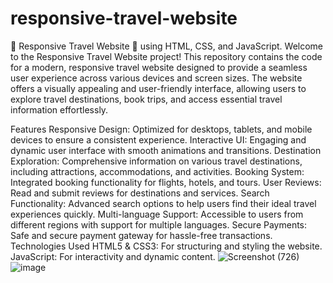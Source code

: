 # responsive-travel-website
🌟 Responsive Travel Website 🌟 using HTML, CSS, and JavaScript. 
Welcome to the Responsive Travel Website project! This repository contains the code for a modern, responsive travel website designed to provide a seamless user experience across various devices and screen sizes. The website offers a visually appealing and user-friendly interface, allowing users to explore travel destinations, book trips, and access essential travel information effortlessly.

Features
Responsive Design: Optimized for desktops, tablets, and mobile devices to ensure a consistent experience.
Interactive UI: Engaging and dynamic user interface with smooth animations and transitions.
Destination Exploration: Comprehensive information on various travel destinations, including attractions, accommodations, and activities.
Booking System: Integrated booking functionality for flights, hotels, and tours.
User Reviews: Read and submit reviews for destinations and services.
Search Functionality: Advanced search options to help users find their ideal travel experiences quickly.
Multi-language Support: Accessible to users from different regions with support for multiple languages.
Secure Payments: Safe and secure payment gateway for hassle-free transactions.
Technologies Used
HTML5 & CSS3: For structuring and styling the website.
JavaScript: For interactivity and dynamic content.
![Screenshot (726)](https://github.com/parthmahajan107/responsive-travel-website/assets/80969190/837b1747-5553-474d-bf91-cfe32a552f43)
![image](https://github.com/parthmahajan107/responsive-travel-website/assets/80969190/9b9ab572-702d-480e-8ff4-3319c020d172)
